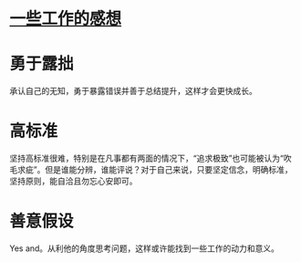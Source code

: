 # [一些工作的感想](https://github.com/zzy131250/gitblog/issues/38)

# 勇于露拙
承认自己的无知，勇于暴露错误并善于总结提升，这样才会更快成长。

# 高标准
坚持高标准很难，特别是在凡事都有两面的情况下，“追求极致”也可能被认为“吹毛求疵”。但是谁能分辨，谁能评说？对于自己来说，只要坚定信念，明确标准，坚持原则，能自洽且勿忘心安即可。

# 善意假设
Yes and。从利他的角度思考问题，这样或许能找到一些工作的动力和意义。